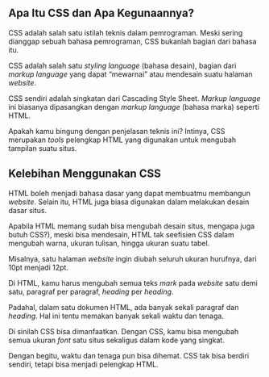 ﻿## Apa Itu CSS dan Apa Kegunaannya?

CSS adalah salah satu istilah teknis dalam pemrograman. Meski sering dianggap sebuah bahasa pemrograman, CSS bukanlah bagian dari bahasa itu.

CSS adalah salah satu  _styling language_  (bahasa desain), bagian dari  _markup language_ yang dapat “mewarnai” atau mendesain suatu halaman  _website_.

CSS sendiri adalah singkatan dari Cascading Style Sheet.  _Markup language_ ini biasanya dipasangkan dengan  _markup language_ (bahasa marka) seperti HTML.

Apakah kamu bingung dengan penjelasan teknis ini? Intinya, CSS merupakan _tools_  pelengkap HTML yang digunakan untuk mengubah tampilan suatu situs.

## Kelebihan Menggunakan CSS

HTML boleh menjadi bahasa dasar yang dapat membuatmu membangun _website_. Selain itu, HTML juga biasa digunakan dalam melakukan desain dasar situs.

Apabila HTML memang sudah bisa mengubah desain situs, mengapa juga butuh CSS?), meski bisa mendesain, HTML tak seefisien CSS dalam mengubah warna, ukuran tulisan, hingga ukuran suatu tabel.

Misalnya, satu halaman  _website_  ingin diubah seluruh ukuran hurufnya, dari 10pt menjadi 12pt.

Di HTML, kamu harus mengubah semua teks _mark_  pada  _website_  satu demi satu, paragraf per paragraf,  _heading_  per _heading_.

Padahal, dalam satu dokumen HTML, ada banyak sekali paragraf dan _heading_. Hal ini tentu memakan banyak sekali waktu dan tenaga.

Di sinilah CSS bisa dimanfaatkan. Dengan CSS, kamu bisa mengubah semua ukuran  _font_  satu situs sekaligus dalam kode yang singkat.

Dengan begitu, waktu dan tenaga pun bisa dihemat. CSS tak bisa berdiri sendiri, tetapi bisa menjadi pelengkap HTML.
